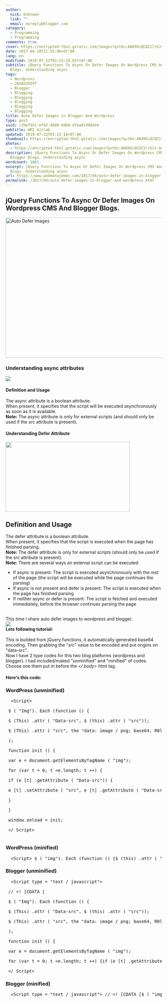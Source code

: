 ```yaml
---
author:
  nick: Unknown
  link: ""
  email: noreply@blogger.com
category:
  - Programming
  - Programming
comments: true
cover: https://encrypted-tbn2.gstatic.com/images?q=tbn:ANd9GcQCQZ1lrGJs-Gmk6cKtdBHXyfgzRIAQYqScDZlU2o_MkjX0SylMtA
date: 2017-04-10T21:55:00+07:00
lang: en
modified: 2019-07-22T03:23:18.027+07:00
subtitle: jQuery Functions To Async Or Defer Images On Wordpress CMS And Blogger
  Blogs. Understanding async
tags:
  - Wordpress
  - JAVASCRIPT
  - Blogger
  - Blogging
  - Blogging
  - Blogging
  - Blogging
  - Blogging
title: Auto Defer Images in Blogger And Wordpress
type: post
uuid: c39ef55c-ef82-4888-8d60-d7ea81d98dd4
webtitle: WMI Gitlab
updated: 2019-07-22T03:23:18+07:00
thumbnail: https://encrypted-tbn2.gstatic.com/images?q=tbn:ANd9GcQCQZ1lrGJs-Gmk6cKtdBHXyfgzRIAQYqScDZlU2o_MkjX0SylMtA
photos:
  - https://encrypted-tbn2.gstatic.com/images?q=tbn:ANd9GcQCQZ1lrGJs-Gmk6cKtdBHXyfgzRIAQYqScDZlU2o_MkjX0SylMtA
description: jQuery Functions To Async Or Defer Images On Wordpress CMS And
  Blogger Blogs. Understanding async
wordcount: 1661
excerpt: jQuery Functions To Async Or Defer Images On Wordpress CMS And Blogger
  Blogs. Understanding async
url: https://www.webmanajemen.com/2017/04/auto-defer-images-in-blogger-and-wordpress.html
permalink: /2017/04/auto-defer-images-in-blogger-and-wordpress.html
---
```


<div dir="ltr" trbidi="on"><div><h2>        jQuery Functions To Async Or Defer Images On Wordpress CMS And Blogger         Blogs.     </h2><div><img alt="Auto Defer Images" height="452" src="https://encrypted-tbn2.gstatic.com/images?q=tbn:ANd9GcQCQZ1lrGJs-Gmk6cKtdBHXyfgzRIAQYqScDZlU2o_MkjX0SylMtA" title="defer async js" width="640">        </div><h3>        Understanding async attributes</h3><img src="https://res.cloudinary.com/dimaslanjaka/image/fetch/https://caolan.github.io/async/img/async-logo.svg"><br><h4>        Definition and Usage     </h4><div>The async attribute is a boolean attribute.         <br>When present, it specifies that the script will be executed             asynchronously as soon as it is available.         <br><strong>Note:</strong>            The async attribute is only for external scripts (and should only             be used if the src attribute is present).         </div><div><div><h4>                Understanding Defer Attribute             </h4><div class="separator"><a href="https://encrypted-tbn3.gstatic.com/images?q=tbn:ANd9GcSOQ9W1otjsQ-LxNEXhnenfy4-qfOFktBbjxRg6TbNJ6t5mOCPMgSQuh3YJ" imageanchor="1" rel="noopener noreferer nofollow"><img border="0" height="225" src="https://encrypted-tbn3.gstatic.com/images?q=tbn:ANd9GcSOQ9W1otjsQ-LxNEXhnenfy4-qfOFktBbjxRg6TbNJ6t5mOCPMgSQuh3YJ" width="400"></a></div><h2>                Definition and Usage             </h2>The defer attribute is a boolean attribute.             <br>When present, it specifies that the script is executed when the                 page has finished parsing.             <br><strong>Note:</strong>                The defer attribute is only for external scripts (should only                 be used if the src attribute is present).             <br><strong>Note:</strong>                There are several ways an external script can be executed:             <br><ul><li>                    If async is present: The script is executed asynchronously                     with the rest of the page (the script will be executed                     while the page continues the parsing)                 </li><li>                    If async is not present and defer is present: The script is                     executed when the page has finished parsing                 </li><li>                    If neither async or defer is present: The script is fetched                     and executed immediately, before the browser continues                     parsing the page                 </li></ul><div><br></div></div></div>This time I share auto defer images to wordpress and blogger.     <br><div class="separator"><a href="https://encrypted-tbn2.gstatic.com/images?q=tbn:ANd9GcSuCFlmh3dKxBlbOltbtPaBgihRSM9AMj9Vw1ZH8z-xO2Jnikpu" imageanchor="1" rel="noopener noreferer nofollow"><img border="0" src="https://res.cloudinary.com/dimaslanjaka/image/fetch/https://encrypted-tbn2.gstatic.com/images?q=tbn:ANd9GcSuCFlmh3dKxBlbOltbtPaBgihRSM9AMj9Vw1ZH8z-xO2Jnikpu"></a></div><b>Lets following tutorial:</b><br><br></div><div>This is builded from jQuery functions, it automatically generated         base64 encoding. Then grabbing the "src" value to be encoded and put         origins on "data-src".     <br>Now I have 2 type codes for this two blog platforms (wordpress and         blogger). I had included/maked "unminified" and "minified" of codes.         Choose one them put in before the <i>&lt;/ body&gt;</i> html tag.     <br><h4>        Here's this code:     </h4></div><div><h3>        WordPress (unminified)     </h3></div><pre>  &lt;Script&gt;<br><br> $ ( "Img"). Each (function () {<br><br> $ (This) .attr ( "Data-src", $ (this) .attr ( "src"));<br><br> $ (This) .attr ( "src", the "data: image / png; base64, R0lGODlhAQABAAD / ACwAAAAAAQABAAACADs =")}<br><br> );<br><br> function init () {<br><br> var e = document.getElementsByTagName ( "img");<br><br> for (var t = 0; t &lt;e.length; t ++) {<br><br> if (e [t] .getAttribute ( "Data-src")) {<br><br> e [t] .setAttribute ( "src", e [t] .getAttribute ( "Data-src"))}<br><br> }<br><br> }<br><br> window.onload = init;<br><br> &lt;/ Script&gt;<br><br></pre><div><h3>        WordPress (minified)     </h3></div><pre>  &lt;Script&gt; $ ( "img"). Each (function () {$ (this) .attr ( "Data-src", $ (this) .attr ( "src")); $ (this) .attr ( " src ", the" data: image / png; base64, R0lGODlhAQABAAD / ACwAAAAAAQABAAACADs = ")}); function init () {var e = document.getElementsByTagName (" img "); for (var t = 0; t &lt;e.length ; t ++) {if (e [t] .getAttribute ( "Data-src")) {e [t] .setAttribute ( "src", e [t] .getAttribute ( "Data-src"))}}} window .onload = init; &lt;/ script&gt; </pre><div><h3>        Blogger (unminified)     </h3></div><pre>  &lt;Script type = "text / javascript"&gt;<br><br> // &lt;! [CDATA [<br><br> $ ( "Img"). Each (function () {<br><br> $ (This) .attr ( "Data-src", $ (this) .attr ( "src"));<br><br> $ (This) .attr ( "src", the "data: image / png; base64, R0lGODlhAQABAAD / ACwAAAAAAQABAAACADs =")}<br><br> );<br><br> function init () {<br><br> var e = document.getElementsByTagName ( "img");<br><br> for (var t = 0; t &lt;e.length; t ++) {if (e [t] .getAttribute ( "Data-src")) {e [t] .setAttribute ( "src", e [t] .getAttribute ( "Data-src"))}}} window.onload = init;  //]]&gt;<br><br> &lt;/ Script&gt; </pre><div><h3>        Blogger (minified)     </h3></div><pre>  &lt;Script type = "text / javascript"&gt; // &lt;! [CDATA [$ ( "img"). Each (function () {$ (this) .attr ( "Data-src", $ (this) .attr ( "src")); $ (this) .attr ( "src", the "data: image / png; base64, R0lGODlhAQABAAD / ACwAAAAAAQABAAACADs =")}); function init () {var e = document.getElementsByTagName ( "img" ); for (var t = 0; t &lt;e.length; t ++) {if (e [t] .getAttribute ( "Data-src")) {e [t] .setAttribute ( "src", e [t] .getAttribute ( "Data-src"))}}} window.onload = init;  //]]&gt; &lt;/ script&gt;</pre></div>
